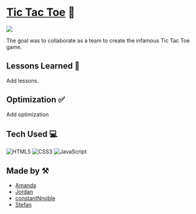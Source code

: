 # <a target="_blank" href="https://tictactoebattle.netlify.app/">Tic Tac Toe</a> 👾
<a href="https://tictactoebattle.netlify.app" target="_blank"><img src="https://github.com/codewithfan/tic-tac-toe/blob/main/img/tictactoe.gif"></a>

The goal was to collaborate as a team to create the infamous Tic Tac Toe game.

## Lessons Learned 💭

Add lessons.

## Optimization ✅

Add optimization

## Tech Used 💻

![HTML5](https://img.shields.io/badge/html5-%23E34F26.svg?style=for-the-badge&logo=html5&logoColor=white)
![CSS3](https://img.shields.io/badge/css3-%231572B6.svg?style=for-the-badge&logo=css3&logoColor=white)
![JavaScript](https://img.shields.io/badge/javascript-%23323330.svg?style=for-the-badge&logo=javascript&logoColor=%23F7DF1E)

## Made by ⚒️
- [Amanda](https://twitter.com/abgutmann)
- [Jordan](https://twitter.com/jordanvelos)
- [constantNnoble](https://github.com/Knoble-Solutions)
- [Stefan](https://twitter.com/codewithfan)
